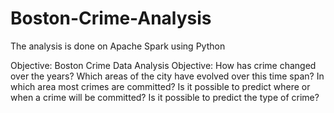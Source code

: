 # Boston-Crime-Analysis
The analysis is done on Apache Spark using Python

Objective:
Boston Crime Data Analysis Objective:
How has crime changed over the years?
Which areas of the city have evolved over this time span?
In which area most crimes are committed?
Is it possible to predict where or when a crime will be committed?
Is it possible to predict the type of crime?
